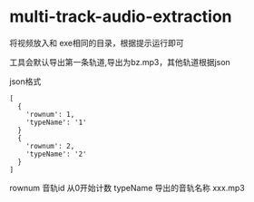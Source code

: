 # multi-track-audio-extraction

将视频放入和 exe相同的目录，根据提示运行即可

工具会默认导出第一条轨道,导出为bz.mp3，其他轨道根据json

json格式
```
[
  {
    'rownum': 1, 
    'typeName': '1'
  }  
  {
    'rownum': 2, 
    'typeName': '2'
  }
]
```

rownum    音轨id     从0开始计数
typeName   导出的音轨名称   xxx.mp3
